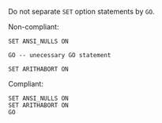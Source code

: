 Do not separate `SET` option statements by `GO`.

Non-compliant:

```tsql
SET ANSI_NULLS ON

GO -- unecessary GO statement

SET ARITHABORT ON
```

Compliant:

```tsql
SET ANSI_NULLS ON
SET ARITHABORT ON
GO
```
